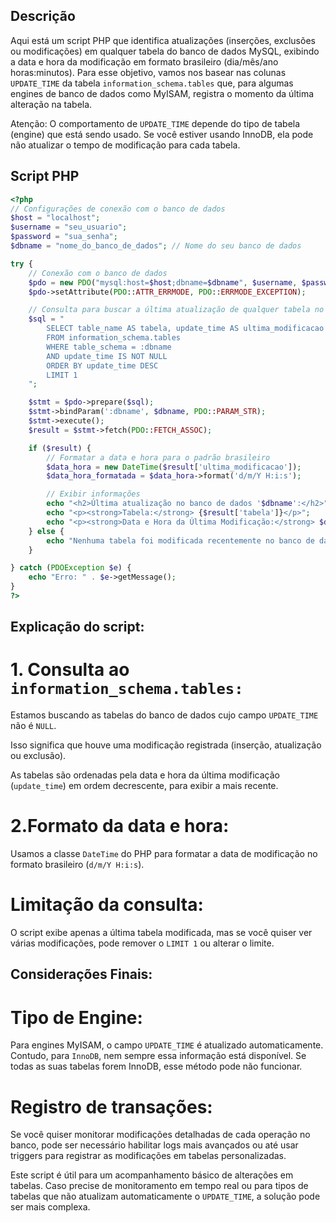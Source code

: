 ## Descrição

Aqui está um script PHP que identifica atualizações (inserções, exclusões ou modificações) em qualquer tabela do banco de dados MySQL, exibindo a data e hora da modificação em formato brasileiro (dia/mês/ano horas:minutos). Para esse objetivo, vamos nos basear nas colunas `UPDATE_TIME` da tabela `information_schema.tables` que, para algumas engines de banco de dados como MyISAM, registra o momento da última alteração na tabela.

Atenção: O comportamento de `UPDATE_TIME` depende do tipo de tabela (engine) que está sendo usado. Se você estiver usando InnoDB, ela pode não atualizar o tempo de modificação para cada tabela.

## Script PHP

  ```PHP
<?php
  // Configurações de conexão com o banco de dados
  $host = "localhost";
  $username = "seu_usuario";
  $password = "sua_senha";
  $dbname = "nome_do_banco_de_dados"; // Nome do seu banco de dados

  try {
      // Conexão com o banco de dados
      $pdo = new PDO("mysql:host=$host;dbname=$dbname", $username, $password);
      $pdo->setAttribute(PDO::ATTR_ERRMODE, PDO::ERRMODE_EXCEPTION);

      // Consulta para buscar a última atualização de qualquer tabela no banco de dados
      $sql = "
          SELECT table_name AS tabela, update_time AS ultima_modificacao
          FROM information_schema.tables
          WHERE table_schema = :dbname
          AND update_time IS NOT NULL
          ORDER BY update_time DESC
          LIMIT 1
      ";

      $stmt = $pdo->prepare($sql);
      $stmt->bindParam(':dbname', $dbname, PDO::PARAM_STR);
      $stmt->execute();
      $result = $stmt->fetch(PDO::FETCH_ASSOC);

      if ($result) {
          // Formatar a data e hora para o padrão brasileiro
          $data_hora = new DateTime($result['ultima_modificacao']);
          $data_hora_formatada = $data_hora->format('d/m/Y H:i:s');

          // Exibir informações
          echo "<h2>Última atualização no banco de dados '$dbname':</h2>";
          echo "<p><strong>Tabela:</strong> {$result['tabela']}</p>";
          echo "<p><strong>Data e Hora da Última Modificação:</strong> $data_hora_formatada</p>";
      } else {
          echo "Nenhuma tabela foi modificada recentemente no banco de dados '$dbname'.";
      }

  } catch (PDOException $e) {
      echo "Erro: " . $e->getMessage();
  }
?>

  ```
## Explicação do script:

# 1. Consulta ao `information_schema.tables:`

  Estamos buscando as tabelas do banco de dados cujo campo `UPDATE_TIME` não é `NULL`.

  Isso significa que houve uma modificação registrada (inserção, atualização ou exclusão).
  
  As tabelas são ordenadas pela data e hora da última modificação (`update_time`) em ordem decrescente, para exibir a mais recente.

# 2.Formato da data e hora:

  Usamos a classe `DateTime` do PHP para formatar a data de modificação no formato brasileiro (`d/m/Y H:i:s`).

# Limitação da consulta:

  O script exibe apenas a última tabela modificada, mas se você quiser ver várias modificações, pode remover o `LIMIT 1` ou alterar o limite.

## Considerações Finais:

# Tipo de Engine:
  Para engines MyISAM, o campo `UPDATE_TIME` é atualizado automaticamente. Contudo, para `InnoDB`, nem sempre essa informação está disponível. Se todas as suas tabelas forem InnoDB, esse método pode não funcionar.

# Registro de transações:
  Se você quiser monitorar modificações detalhadas de cada operação no banco, pode ser necessário habilitar logs mais avançados ou até usar triggers para registrar as modificações em tabelas personalizadas.

Este script é útil para um acompanhamento básico de alterações em tabelas. Caso precise de monitoramento em tempo real ou para tipos de tabelas que não atualizam automaticamente o `UPDATE_TIME`, a solução pode ser mais complexa.

  ```